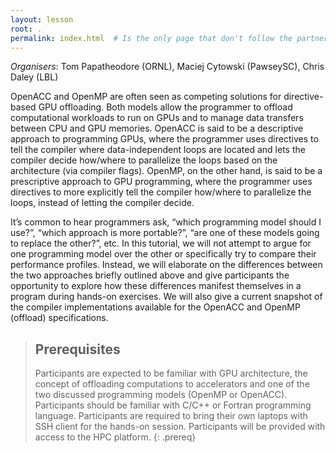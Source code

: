 ```yaml
---
layout: lesson
root: .
permalink: index.html  # Is the only page that don't follow the partner /:path/index.html
---
```

*Organisers*: Tom Papatheodore (ORNL), Maciej Cytowski (PawseySC), Chris Daley (LBL)

OpenACC and OpenMP are often seen as competing solutions for directive-based GPU offloading. Both models allow the programmer to offload computational workloads to run on GPUs and to manage data transfers between CPU and GPU memories. OpenACC is said to be a descriptive approach to programming GPUs, where the programmer uses directives to tell the compiler where data-independent loops are located and lets the compiler decide how/where to parallelize the loops based on the architecture (via compiler flags). OpenMP, on the other hand, is said to be a prescriptive approach to GPU programming, where the programmer uses directives to more explicitly tell the compiler how/where to parallelize the loops, instead of letting the compiler decide.
 
It’s common to hear programmers ask, “which programming model should I use?”, “which approach is more portable?”, “are one of these models going to replace the other?”, etc. In this tutorial, we will not attempt to argue for one programming model over the other or specifically try to compare their performance profiles. Instead, we will elaborate on the differences between the two approaches briefly outlined above and give participants the opportunity to explore how these differences manifest themselves in a program during hands-on exercises. We will also give a current snapshot of the compiler implementations available for the OpenACC and OpenMP (offload) specifications.

> ## Prerequisites
>
> Participants are expected to be familiar with GPU architecture, the concept of offloading computations to accelerators and one of the two discussed programming models (OpenMP or OpenACC). Participants should be familiar with C/C++ or Fortran programming language.
> Participants are required to bring their own laptops with SSH client for the hands-on session. Participants will be provided with access to the HPC platform.
{: .prereq}
